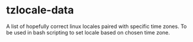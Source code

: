 # tzlocale-data
A list of hopefully correct linux locales paired with specific time zones. To be used in bash scripting to set locale based on chosen time zone.
